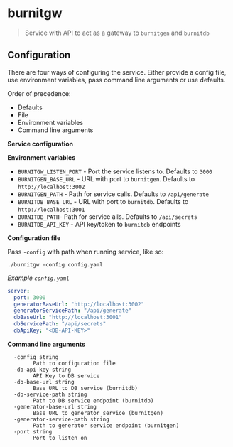 # burnitgw

> Service with API to act as a gateway to `burnitgen` and `burnitdb`

## Configuration

There are four ways of configuring the service. Either provide a config file, use environment variables, pass command line arguments or use defaults.

Order of precedence:

* Defaults
* File
* Environment variables
* Command line arguments

**Service configuration**

**Environment variables**

* `BURNITGW_LISTEN_PORT` - Port the service listens to. Defaults to `3000`
* `BURNITGEN_BASE_URL` - URL with port to `burnitgen`. Defaults to `http://localhost:3002`
* `BURNITGEN_PATH` - Path for service calls. Defaults to `/api/generate`
* `BURNITDB_BASE_URL` - URL with port to `burnitdb`. Defaults to `http://localhost:3001`
* `BURNITDB_PATH`- Path for service alls. Defaults to `/api/secrets`
* `BURNITDB_API_KEY` - API key/token to `burnitdb` endpoints

**Configuration file**

Pass `-config` with path when running service, like so:
```
./burnitgw -config config.yaml
```

*Example `config.yaml`*

```yaml
server:
  port: 3000
  generatorBaseUrl: "http://localhost:3002"
  generatorServicePath: "/api/generate"
  dbBaseUrl: "http://localhost:3001"
  dbServicePath: "/api/secrets"
  dbApiKey: "<DB-API-KEY>"
```

**Command line arguments**

```shell
  -config string
        Path to configuration file
  -db-api-key string
        API Key to DB service
  -db-base-url string
        Base URL to DB service (burnitdb)
  -db-service-path string
        Path to DB service endpoint (burnitdb)
  -generator-base-url string
        Base URL to generator service (burnitgen)
  -generator-service-path string
        Path to generator service endpoint (burnitgen)
  -port string
        Port to listen on
```
